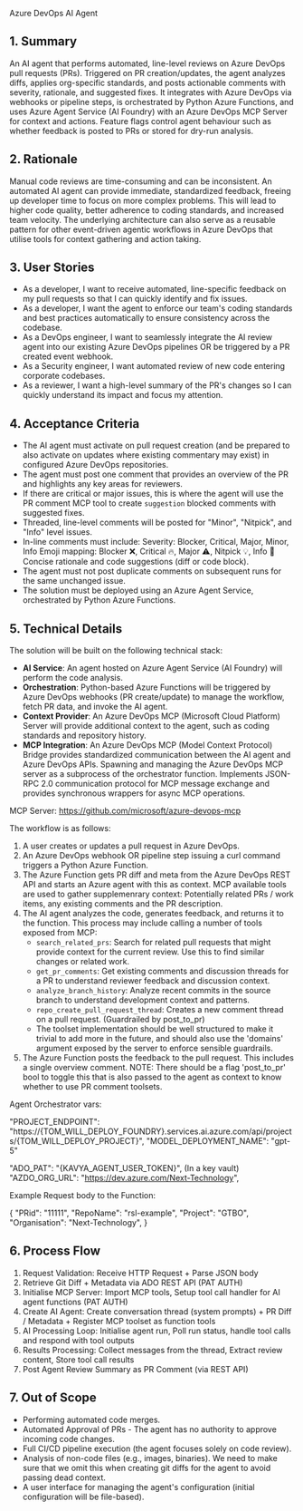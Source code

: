 Azure DevOps AI Agent

## 1. Summary

An AI agent that performs automated, line-level reviews on Azure DevOps pull requests (PRs). Triggered on PR creation/updates, the agent analyzes diffs, applies org-specific standards, and posts actionable comments with severity, rationale, and suggested fixes. It integrates with Azure DevOps via webhooks or pipeline steps, is orchestrated by Python Azure Functions, and uses Azure Agent Service (AI Foundry) with an Azure DevOps MCP Server for context and actions. Feature flags control agent behaviour such as whether feedback is posted to PRs or stored for dry-run analysis.

## 2. Rationale

Manual code reviews are time-consuming and can be inconsistent. An automated AI agent can provide immediate, standardized feedback, freeing up developer time to focus on more complex problems. This will lead to higher code quality, better adherence to coding standards, and increased team velocity. The underlying architecture can also serve as a reusable pattern for other event-driven agentic workflows in Azure DevOps that utilise tools for context gathering and action taking.

## 3. User Stories

- As a developer, I want to receive automated, line-specific feedback on my pull requests so that I can quickly identify and fix issues.
- As a developer, I want the agent to enforce our team's coding standards and best practices automatically to ensure consistency across the codebase.
- As a DevOps engineer, I want to seamlessly integrate the AI review agent into our existing Azure DevOps pipelines OR be triggered by a PR created event webhook.
- As a Security engineer, I want automated review of new code entering corporate codebases.
- As a reviewer, I want a high-level summary of the PR's changes so I can quickly understand its impact and focus my attention.

## 4. Acceptance Criteria

- The AI agent must activate on pull request creation (and be prepared to also activate on updates where existing commentary may exist) in configured Azure DevOps repositories.
- The agent must post one comment that provides an overview of the PR and highlights any key areas for reviewers.
- If there are critical or major issues, this is where the agent will use the PR comment MCP tool to create `suggestion` blocked comments with suggested fixes.
- Threaded, line-level comments will be posted for "Minor", "Nitpick", and "Info" level issues.
- In-line comments must include:
    Severity: Blocker, Critical, Major, Minor, Info
    Emoji mapping: Blocker ❌, Critical 🔥, Major ⚠️, Nitpick 💡, Info 📝
    Concise rationale and code suggestions (diff or code block).
- The agent must not post duplicate comments on subsequent runs for the same unchanged issue.
- The solution must be deployed using an Azure Agent Service, orchestrated by Python Azure Functions.

## 5. Technical Details

The solution will be built on the following technical stack:
- **AI Service**: An agent hosted on Azure Agent Service (AI Foundry) will perform the code analysis.
- **Orchestration**: Python-based Azure Functions will be triggered by Azure DevOps webhooks (PR create/update) to manage the workflow, fetch PR data, and invoke the AI agent.
- **Context Provider**: An Azure DevOps MCP (Microsoft Cloud Platform) Server will provide additional context to the agent, such as coding standards and repository history.
- **MCP Integration**: An Azure DevOps MCP (Model Context Protocol) Bridge provides standardized communication between the AI agent and Azure DevOps APIs. Spawning and managing the Azure DevOps MCP server as a subprocess of the orchestrator function. Implements JSON-RPC 2.0 communication protocol for MCP message exchange and provides synchronous wrappers for async MCP operations.

MCP Server:
https://github.com/microsoft/azure-devops-mcp

The workflow is as follows:
1. A user creates or updates a pull request in Azure DevOps.
2. An Azure DevOps webhook OR pipeline step issuing a curl command triggers a Python Azure Function.
3. The Azure Function gets PR diff and meta from the Azure DevOps REST API and starts an Azure agent with this as context. MCP available tools are used to gather supplemenrary context: Potentially related PRs / work items, any existing comments and the PR description.
4. The AI agent analyzes the code, generates feedback, and returns it to the function. This process may include calling a number of tools exposed from MCP:
    - `search_related_prs`: Search for related pull requests that might provide context for the current review. Use this to find similar changes or related work.
    - `get_pr_comments`: Get existing comments and discussion threads for a PR to understand reviewer feedback and discussion context.
    - `analyze_branch_history`: Analyze recent commits in the source branch to understand development context and patterns.
    - `repo_create_pull_request_thread`: Creates a new comment thread on a pull request. (Guardrailed by post_to_pr)
    - The toolset implementation should be well structured to make it trivial to add more in the future, and should also use the 'domains' argument exposed by the server to enforce sensible guardrails.
5. The Azure Function posts the feedback to the pull request. This includes a single overview comment. NOTE: There should be a flag 'post_to_pr' bool to toggle this that is also passed to the agent as context to know whether to use PR comment toolsets.

Agent Orchestrator vars:

"PROJECT_ENDPOINT": "https://{TOM_WILL_DEPLOY_FOUNDRY}.services.ai.azure.com/api/projects/{TOM_WILL_DEPLOY_PROJECT}",
"MODEL_DEPLOYMENT_NAME": "gpt-5"

"ADO_PAT": "{KAVYA_AGENT_USER_TOKEN}", (In a key vault)
"AZDO_ORG_URL": "https://dev.azure.com/Next-Technology",

Example Request body to the Function:

{
  "PRid": "11111",
  "RepoName": "rsl-example",
  "Project": "GTBO",
  "Organisation": "Next-Technology",
}

## 6. Process Flow

1. Request Validation: Receive HTTP Request + Parse JSON body
2. Retrieve Git Diff + Metadata via ADO REST API (PAT AUTH)
3. Initialise MCP Server: Import MCP tools, Setup tool call handler for AI agent functions (PAT AUTH)
4. Create AI Agent: Create conversation thread (system prompts) + PR Diff / Metadata + Register MCP toolset as function tools
5. AI Processing Loop: Initialise agent run, Poll run status, handle tool calls and respond with tool outputs
6. Results Processing: Collect messages from the thread, Extract review content, Store tool call results
7. Post Agent Review Summary as PR Comment (via REST API)

## 7. Out of Scope

- Performing automated code merges.
- Automated Approval of PRs - The agent has no authority to approve incoming code changes.
- Full CI/CD pipeline execution (the agent focuses solely on code review).
- Analysis of non-code files (e.g., images, binaries). We need to make sure that we omit this when creating git diffs for the agent to avoid passing dead context.
- A user interface for managing the agent's configuration (initial configuration will be file-based).
